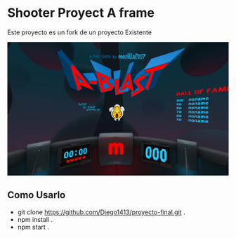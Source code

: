 # Shooter Proyect A frame
Este proyecto es un fork de un proyecto Existente

[![Screenshot of A-Blast main menu](assets/readme/mainmenu2.png)](https://aframe.io/a-blast/)

## Como Usarlo

- git clone https://github.com/Diego1413/proyecto-final.git .
- npm install .
- npm start .


